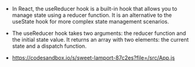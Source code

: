 - In React, the useReducer hook is a built-in hook that allows you to manage state using a reducer function. It is an alternative to the useState hook for more complex state management scenarios.

- The useReducer hook takes two arguments: the reducer function and the initial state value. It returns an array with two elements: the current state and a dispatch function.

- https://codesandbox.io/s/sweet-lamport-87c2es?file=/src/App.js
